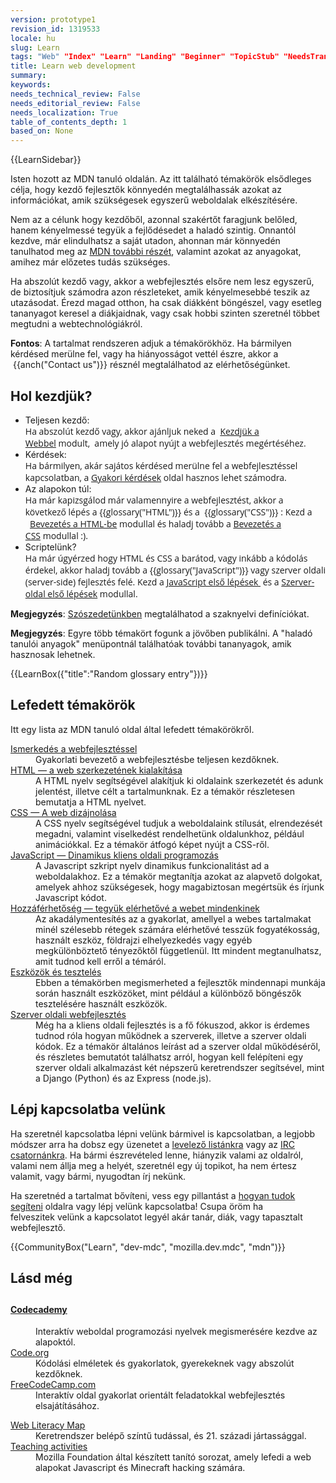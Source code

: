 ```yaml
---
version: prototype1
revision_id: 1319533
locale: hu
slug: Learn
tags: "Web" "Index" "Learn" "Landing" "Beginner" "TopicStub" "NeedsTranslation"
title: Learn web development
summary: 
keywords: 
needs_technical_review: False
needs_editorial_review: False
needs_localization: True
table_of_contents_depth: 1
based_on: None
---
```

<div>{{LearnSidebar}}</div>

<div>
<p class="summary">Isten hozott az MDN tanuló&nbsp;oldalán. Az itt található&nbsp;témakörök&nbsp;elsődleges célja, hogy kezdő fejlesztők könnyedén megtalálhassák azokat az információkat, amik szükségesek egyszerű weboldalak elkészítésére.</p>
</div>

<p>Nem az a célunk hogy kezdőből, azonnal szakértőt faragjunk belőled, hanem kényelmessé tegyük a fejlődésedet a haladó szintig. Onnantól kezdve, már elindulhatsz a saját utadon,&nbsp;ahonnan már könnyedén tanulhatod meg az&nbsp;<a href="https://developer.mozilla.org/en-US/">MDN további részét</a>, valamint azokat az anyagokat, amihez már előzetes tudás szükséges.</p>

<p>Ha abszolút kezdő vagy, akkor a webfejlesztés elsőre nem lesz egyszerű, de biztosítjuk számodra azon részleteket, amik kényelmesebbé teszik az utazásodat.&nbsp;Érezd magad otthon, ha csak diákként böngészel, vagy esetleg tananyagot keresel a diákjaidnak, vagy csak hobbi szinten szeretnél többet megtudni a webtechnológiákról.</p>

<div class="warning">
<p><strong>Fontos</strong>: A tartalmat rendszeren adjuk a témakörökhöz. Ha bármilyen kérdésed merülne fel, vagy ha hiányosságot vettél észre, akkor a &nbsp;{{anch("Contact us")}} résznél megtalálhatod az elérhetőségünket.</p>
</div>

<h2 id="Hol_kezdjük">Hol kezdjük?</h2>

<ul class="card-grid">
 <li><span>Teljesen kezdő:<br />
  <span style="font-family:&quot;Open Sans&quot;,Arial,sans-serif; font-size:14px">Ha abszolút kezdő vagy, akkor ajánljuk neked a&nbsp;&nbsp;</span><a href="/en-US/docs/Learn/Getting_started_with_the_web" style="font-family: &quot;Open Sans&quot;, Arial, sans-serif; font-size: 14px;">Kezdjük a Webbel</a><span style="font-family:&quot;Open Sans&quot;,Arial,sans-serif; font-size:14px">&nbsp;modult, &nbsp;amely jó alapot nyújt a webfejlesztés megértéséhez.</span></span></li>
 <li><span>Kérdések:<br />
  <span style="font-family:&quot;Open Sans&quot;,Arial,sans-serif; font-size:14px">Ha bármilyen, akár sajátos kérdésed merülne fel a webfejlesztéssel kapcsolatban, a&nbsp;</span><a href="/en-US/docs/Learn/Common_questions" style="font-family: &quot;Open Sans&quot;, Arial, sans-serif; font-size: 14px;">Gyakori kérdések</a><span style="font-family:&quot;Open Sans&quot;,Arial,sans-serif; font-size:14px">&nbsp;oldal hasznos lehet számodra.</span></span></li>
 <li><span>Az alapokon túl:<br />
  <span style="font-family:&quot;Open Sans&quot;,Arial,sans-serif; font-size:14px">Ha már kapizsgálod már valamennyire a webfejlesztést, akkor a következő lépés a {{glossary("HTML")}} és a &nbsp;{{glossary("CSS")}} : Kezd a &nbsp;&nbsp;</span><a href="/en-US/docs/Learn/HTML/Introduction_to_HTML" style="font-family: &quot;Open Sans&quot;, Arial, sans-serif; font-size: 14px;">Bevezetés a HTML-be</a><span style="font-family:&quot;Open Sans&quot;,Arial,sans-serif; font-size:14px">&nbsp;modullal és haladj tovább a&nbsp;</span><a href="/en-US/docs/Learn/CSS/Introduction_to_CSS" style="font-family: &quot;Open Sans&quot;, Arial, sans-serif; font-size: 14px;">Bevezetés a CSS</a><span style="font-family:&quot;Open Sans&quot;,Arial,sans-serif; font-size:14px">&nbsp;modullal :).</span></span></li>
 <li><span>Scriptelünk?<br />
  <span style="font-family:&quot;Open Sans&quot;,Arial,sans-serif; font-size:14px">Ha már úgyérzed hogy HTML és CSS a barátod, vagy inkább a kódolás érdekel, akkor haladj tovább a {{glossary("JavaScript")}} vagy szerver oldali (server-side) fejlesztés felé. Kezd a&nbsp;</span><a href="/en-US/docs/Learn/JavaScript/First_steps" style="font-family: &quot;Open Sans&quot;, Arial, sans-serif; font-size: 14px;">JavaScript első lépések&nbsp;</a><span style="font-family:&quot;Open Sans&quot;,Arial,sans-serif; font-size:14px">&nbsp;és a </span><a href="/en-US/docs/Learn/Server-side/First_steps" style="font-family: &quot;Open Sans&quot;, Arial, sans-serif; font-size: 14px;">Szerver-oldal első lépések</a><span style="font-family:&quot;Open Sans&quot;,Arial,sans-serif; font-size:14px">&nbsp;modullal.</span></span></li>
</ul>

<div class="note">
<p><strong>Megjegyzés</strong>: <a href="/en-US/docs/Glossary">Szószedetünkben</a>&nbsp;megtalálhatod a szaknyelvi definíciókat.</p>
</div>

<div class="note">
<p><strong>Megjegyzés</strong>: Egyre több témakört fogunk a jövőben publikálni. A&nbsp;"haladó tanulói anyagok" menüpontnál találhatóak további tananyagok, amik hasznosak lehetnek.</p>
</div>

<p>{{LearnBox({"title":"Random glossary entry"})}}</p>

<h2 id="Topics_covered">Lefedett témakörök</h2>

<p>Itt egy lista az MDN tanuló oldal által lefedett témakörökről.</p>

<dl>
 <dt><a href="https://developer.mozilla.org/en-US/docs/Learn/Getting_started_with_the_web">Ismerkedés a webfejlesztéssel</a></dt>
 <dd>Gyakorlati bevezető a webfejlesztésbe teljesen kezdőknek.</dd>
 <dt><a href="https://developer.mozilla.org/en-US/docs/Learn/HTML">HTML — a web szerkezetének kialakítása</a></dt>
 <dd>A HTML nyelv segítségével alakítjuk ki oldalaink szerkezetét és adunk jelentést, illetve célt a tartalmunknak. Ez a témakör&nbsp;részletesen bemutatja a HTML nyelvet.</dd>
 <dt><a href="https://developer.mozilla.org/en-US/docs/Learn/CSS">CSS — A web dizájnolása</a></dt>
 <dd>A CSS nyelv segítségével tudjuk a weboldalaink stílusát, elrendezését megadni, valamint viselkedést rendelhetünk oldalunkhoz, például animációkkal. Ez a témakör átfogó képet nyújt a CSS-ről.</dd>
 <dt><a href="https://developer.mozilla.org/en-US/docs/Learn/JavaScript">JavaScript — Dinamikus kliens oldali programozás</a></dt>
 <dd>A Javascript szkript nyelv&nbsp;dinamikus funkcionalitást ad a weboldalakhoz. Ez a témakör megtanítja azokat az alapvető dolgokat, amelyek ahhoz szükségesek, hogy magabiztosan megértsük és írjunk Javascript kódot.</dd>
 <dt><a href="https://developer.mozilla.org/en-US/docs/Learn/Accessibility">Hozzáférhetőség — tegyük elérhetővé a webet mindenkinek</a></dt>
 <dd>Az akadálymentesítés az a gyakorlat, amellyel a webes tartalmakat minél szélesebb rétegek számára elérhetővé tesszük&nbsp;fogyatékosság, használt eszköz, földrajzi elhelyezkedés vagy egyéb megkülönböztető tényezőktől függetlenül. Itt mindent megtanulhatsz, amit tudnod kell erről a témáról.</dd>
 <dt><a href="https://developer.mozilla.org/en-US/docs/Learn/Tools_and_testing">Eszközök és tesztelés</a></dt>
 <dd>Ebben a témakörben megismerheted a fejlesztők mindennapi munkája során használt eszközöket, mint például a különböző böngészők tesztelésére használt eszközök.</dd>
 <dt><a href="https://developer.mozilla.org/en-US/docs/Learn/Server-side">Szerver oldali webfejlesztés</a></dt>
 <dd>Még ha a kliens oldali fejlesztés&nbsp;is a fő fókuszod, akkor is érdemes tudnod&nbsp;róla hogyan működnek a szerverek, illetve a szerver oldali kódok. Ez a témakör általános leírást ad a szerver oldal működéséről, és részletes bemutatót találhatsz arról, hogyan kell felépíteni egy szerver oldali alkalmazást két népszerű keretrendszer segítsével, mint a&nbsp;Django (Python) és az&nbsp;Express (node.js).&nbsp;</dd>
</dl>

<h2 id="Lépj_kapcsolatba_velünk">Lépj kapcsolatba velünk</h2>

<p>Ha szeretnél kapcsolatba lépni velünk bármivel is kapcsolatban, a legjobb módszer arra ha dobsz egy üzenetet a <a href="/en-US/docs/MDN/Community/Conversations#Asynchronous_discussions">levelező listánkra</a>&nbsp;vagy az&nbsp;<a href="https://developer.mozilla.org/en-US/docs/MDN/Community/Conversations#Chat_in_IRC">IRC csatornánkra</a>. Ha bármi észrevételed lenne, hiányzik valami az oldalról, valami nem állja meg a helyét, szeretnél egy új topikot, ha nem értesz valamit, vagy bármi, nyugodtan írj nekünk.</p>

<p>Ha szeretnéd a tartalmat bővíteni, vess egy pillantást a&nbsp;<a href="/en-US/Learn/How_to_contribute">hogyan tudok segíteni</a>&nbsp;oldalra vagy lépj velünk kapcsolatba! Csupa öröm ha felveszitek&nbsp;velünk a kapcsolatot legyél&nbsp;akár tanár, diák, vagy tapasztalt webfejlesztő.</p>

<p>{{CommunityBox("Learn", "dev-mdc", "mozilla.dev.mdc", "mdn")}}</p>

<h2 id="Lásd_még">Lásd még</h2>

<h2 id="Codecademy"><a href="https://www.codecademy.com/" style="font-size: 14px;">Codecademy</a></h2>

<dl>
 <dd>Interaktív weboldal programozási nyelvek megismerésére kezdve az alapoktól.</dd>
 <dt><a href="https://code.org/">Code.org</a></dt>
 <dd>Kódolási elméletek és gyakorlatok, gyerekeknek vagy abszolút kezdőknek.</dd>
 <dt><a href="https://www.freecodecamp.com/">FreeCodeCamp.com</a></dt>
 <dd>Interaktív oldal gyakorlat orientált feladatokkal webfejlesztés elsajátításához.</dd>
</dl>

<dl>
 <dt><a href="https://learning.mozilla.org/web-literacy/">Web Literacy Map</a></dt>
 <dd>Keretrendszer belépő színtű tudással, és 21. századi jártassággal.</dd>
 <dt><a href="https://learning.mozilla.org/activities">Teaching activities</a></dt>
 <dd>Mozilla Foundation által készített tanító sorozat, amely lefedi a web alapokat Javascript és Minecraft hacking számára.</dd>
</dl>

